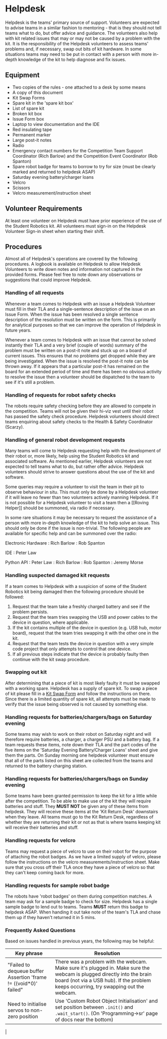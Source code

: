 # Helpdesk

Helpdesk is the teams' primary source of support. Volunteers are expected to advise teams in a similar fashion to mentoring - that is they should not tell teams what to do, but offer advice and guidance. The volunteers also help with kit related issues that may or may not be caused by a problem with the kit. It is the responsibility of the Helpdesk volunteers to assess teams' problems and, if necessary, swap out bits of kit hardware. In some situations teams may need to be put in contact with a person with more in-depth knowledge of the kit to help diagnose and fix issues.

## Equipment

 * Two copies of the rules - one attached to a desk by some means
 * A copy of this document
 * Kit Swap Forms
 * Spare kit in the 'spare kit box'
 * List of spare kit
 * Broken kit box
 * Issue Form box
 * Laptop to view documentation and the IDE
 * Red insulating tape
 * Permanent marker
 * Large post-it notes
 * Radio
 * Emergency contact numbers for the Competition Team Support Coordinator (Rich Barlow) and the Competition Event Coordinator (Rob Spanton)
 * Spare robot badge for teams to borrow to try for size (must be clearly marked and returned to helpdesk ASAP)
 * Saturday evening battery/charger loans
 * Velcro
 * Scissors
 * Velcro measurement/instruction sheet

## Volunteer Requirements

At least one volunteer on Helpdesk must have prior experience of the use of the Student Robotics kit. All volunteers must sign-in on the Helpdesk Volunteer Sign-in sheet when starting their shift.

## Procedures

Almost all of Helpdesk's operations are covered by the following procedures. A logbook is available on Helpdesk to allow Helpdesk Volunteers to write down notes and information not captured in the provided forms. Please feel free to note down any observations or suggestions that could improve Helpdesk.

### Handling of all requests

Whenever a team comes to Helpdesk with an issue a Helpdesk Volunteer must fill in their TLA and a single-sentence description of the issue on an Issue Form. When the issue has been resolved a single sentence description of the resolution must be written on the form. This is primarily for analytical purposes so that we can improve the operation of Helpdesk in future years.

Whenever a team comes to Helpdesk with an issue that cannot be solved instantly their TLA and a very brief (couple of words) summary of the problem must be written on a post-it note and stuck up on a board of current issues. This ensures that no problems get dropped while they are being investigated. When the issue is resolved the post-it note can be thrown away. If it appears that a particular post-it has remained on the board for an extended period of time and there has been no obvious activity to resolve the issue then a volunteer should be dispatched to the team to see if it's still a problem.

### Handling of requests for robot safety checks

The robots require safety checking before they are allowed to compete in the competition. Teams will not be given their hi-viz vest until their robot has passed the safety check procedure. Helpdesk volunteers should direct teams enquiring about safety checks to the Health & Safety Coordinator (Scarzy).

### Handling of general robot development requests

Many teams will come to Helpdesk requesting help with the development of their robot or, more likely, help using the Student Robotics kit and associated software. As mentioned earlier, Helpdesk volunteers are not expected to tell teams what to do, but rather offer advice. Helpdesk volunteers should strive to answer questions about the use of the kit and software.

Some queries may require a volunteer to visit the team in their pit to observe behaviour in situ. This must only be done by a Helpdesk volunteer if it will leave no fewer than two volunteers actively manning Helpdesk. If it is not possible for a Helpdesk volunteer to visit a team then a [[Roving Helper]] should be summoned, via radio if necessary.

In some rare situations it may be necessary to request the assistance of a person with more in-depth knowledge of the kit to help solve an issue. This should only be done if the issue is non-trivial. The following people are available for specific help and can be summoned over the radio:

Electronic Hardware
:   Rich Barlow
:   Rob Spanton

IDE
:   Peter Law

Python API
:   Peter Law
:   Rich Barlow
:   Rob Spanton
:   Jeremy Morse

### Handling suspected damaged kit requests

If a team comes to Helpdesk with a suspicion of some of the Student Robotics kit being damaged then the following procedure should be followed:

 1. Request that the team take a freshly charged battery and see if the problem persists.
 1. Request that the team tries swapping the USB and power cables to the device in question, where applicable.
 1. If the kit contains multiple of the device in question (e.g. USB hub, motor board), request that the team tries swapping it with the other one in the kit.
 1. Request that the team tests the device in question with a very simple code project that only attempts to control that one device.
 1. If all previous steps indicate that the device is probably faulty then continue with the kit swap procedure.

### Swapping out kit

After determining that a piece of kit is most likely faulty it must be swapped with a working spare. Helpdesk has a supply of spare kit. To swap a piece of kit please fill in a [Kit Swap Form](https://bitbucket.org/richardbarlow/sr-comp-team-support-coord/src/master/forms/kit_swap_form.odt) and follow the instructions on there. Since there is a limited quantity of spare kit, all attempts must be made to verify that the issue being observed is not caused by something else.

### Handling requests for batteries/chargers/bags on Saturday evening

Some teams may wish to work on their robot on Saturday night and will therefore require batteries, a charger, a charger PSU and a battery bag. If a team requests these items, note down their TLA and the part codes of the five items on the 'Saturday Evening Battery/Charger Loans' sheet and give them the parts. On Sunday morning one helpdesk volunteer must ensure that all of the parts listed on this sheet are collected from the teams and returned to the battery charging station.

### Handling requests for batteries/chargers/bags on Sunday evening

Some teams have been granted permission to keep the kit for a little while after the competition. To be able to make use of the kit they will require batteries and stuff. They **MUST NOT** be given any of these items from helpdesk. They will receive these items at the 'Kit Return Desk' downstairs when they leave. All teams must go to the Kit Return Desk, regardless of whether they are returning their kit or not as that is where teams keeping kit will receive their batteries and stuff.

### Handling requests for velcro

Teams may request a piece of velcro to use on their robot for the purpose of attaching the robot badges. As we have a limited supply of velcro, please follow the instructions on the velcro measurements/instruction sheet. Make sure that you cross off their TLA once they have a piece of velcro so that they can't keep coming back for more.

### Handling requests for sample robot badge

The robots have 'robot badges' on them during competition matches. A team may ask for a sample badge to check for size. Helpdesk has a single sample badge to lend out to teams. Teams **MUST** return this badge to helpdesk ASAP. When handing it out take note of the team's TLA and chase them up if they haven't returned it in 5 mins.

### Frequently Asked Questions

Based on issues handled in previous years, the following may be helpful:

| Key phrase | Resolution |
|------------|------------|
| "Failed to dequeue buffer Assertion 'frame != ((void*0)' failed" | There was a problem with the webcam. Make sure it's plugged in. Make sure the webcam is plugged directly into the brain board (not via a USB hub). If the problem keeps occurring, try swapping out the webcam. |
| Need to initialise servos to non-zero position | Use 'Custom Robot Object Initialisation' and set position between `.init()` and `.wait_start()`. (On 'Programming->sr' page of docs near the bottom) |
|